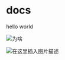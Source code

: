 

# docs

 hello world

![为啥](https://gitee.com/imeichuan/imghosting/raw/master/img/image-20201220155739088.png)



![在这里插入图片描述](https://gitee.com/imeichuan/imghosting/raw/master/img/20200709124001723.png)